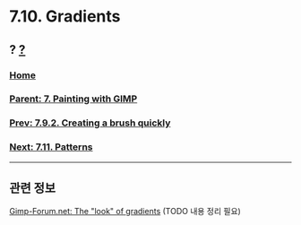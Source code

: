 # 7.10. Gradients
## ? [?]()

### [Home](./00-home.md)
### [Parent: 7. Painting with GIMP](./07-00-painting-with-gimp.md)
### [Prev: 7.9.2. Creating a brush quickly](./07-09-02-creating-a-brush-quickly.md)
### [Next: 7.11. Patterns](./07-11-patterns.md)

***

## 관련 정보
[Gimp-Forum.net: The "look" of gradients](https://www.gimp-forum.net/Thread-The-look-of-gradients)
(TODO 내용 정리 필요)